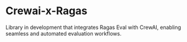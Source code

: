 # Crewai-x-Ragas
Library in development that integrates Ragas Eval with CrewAI, enabling seamless and automated evaluation workflows.
